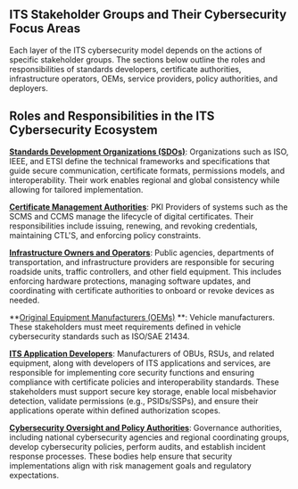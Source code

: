 ## **ITS Stakeholder Groups and Their Cybersecurity Focus Areas**

Each layer of the ITS cybersecurity model depends on the actions of specific stakeholder groups. The sections below outline the roles and responsibilities of standards developers, certificate authorities, infrastructure operators, OEMs, service providers, policy authorities, and deployers.

## Roles and Responsibilities in the ITS Cybersecurity Ecosystem

**[Standards Development Organizations (SDOs)](stakeholder-standards-developer.md)**: Organizations such as ISO, IEEE, and ETSI define the technical frameworks and specifications that guide secure communication, certificate formats, permissions models, and interoperability. Their work enables regional and global consistency while allowing for tailored implementation.

**[Certificate Management Authorities](stakeholder-certmgmt.md)**: PKI Providers of systems such as the SCMS and CCMS manage the lifecycle of digital certificates. Their responsibilities include issuing, renewing, and revoking credentials, maintaining CTL'S, and enforcing policy constraints.

**[Infrastructure Owners and Operators](stakeholder-ioo.md)**: Public agencies, departments of transportation, and infrastructure providers are responsible for securing roadside units, traffic controllers, and other field equipment. This includes enforcing hardware protections, managing software updates, and coordinating with certificate authorities to onboard or revoke devices as needed.

**[Original Equipment Manufacturers (OEMs)](stakeholder-oem.md) **: Vehicle manufacturers. These stakeholders must meet requirements defined in vehicle cybersecurity standards such as ISO/SAE 21434. 

[**ITS Application Developers**](stakeholder-appdev.md): Manufacturers of OBUs, RSUs, and related equipment, along with developers of ITS applications and services, are responsible for implementing core security functions and ensuring compliance with certificate policies and interoperability standards. These stakeholders must support secure key storage, enable local misbehavior detection, validate permissions (e.g., PSIDs/SSPs), and ensure their applications operate within defined authorization scopes. 

**[Cybersecurity Oversight and Policy Authorities](stakeholder-policy-maker.md)**: Governance authorities, including national cybersecurity agencies and regional coordinating groups, develop cybersecurity policies, perform audits, and establish incident response processes. These bodies help ensure that security implementations align with risk management goals and regulatory expectations.





